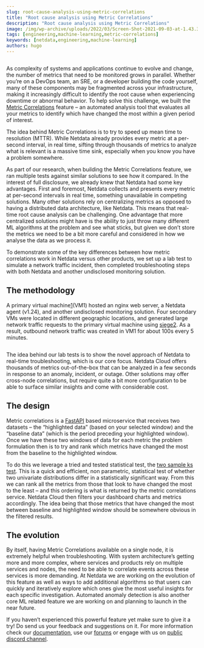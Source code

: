 ```yaml
---
slug: root-cause-analysis-using-metric-correlations
title: "Root cause analysis using Metric Correlations"
description: "Root cause analysis using Metric Correlations"
image: /img/wp-archive/uploads/2022/03/Screen-Shot-2021-09-03-at-1.43.32-PM-1.png
tags: [engineering,machine-learning,metric-correlations]
keywords: [netdata,engineering,machine-learning]
authors: hugo
---
```


<!--truncate-->

 
<figure class="wp-block-image size-large"><img src="/img/wp-archive/uploads/2022/03/Screen-Shot-2021-09-03-at-1.43.32-PM-1-1200x608.png" alt="" class="wp-image-16297"/></figure>
 

 
 As complexity of systems and applications continue to evolve and change, the number of metrics that need to be monitored grows in parallel. Whether you’re on a DevOps team, an SRE, or a developer building the code yourself, many of these components may be fragmented across your infrastructure, making it increasingly difficult to identify the root cause when experiencing downtime or abnormal behavior. To help solve this challenge, we built the <a href="https://learn.netdata.cloud/docs/cloud/insights/metric-correlations">Metric Correlations</a> feature – an automated analysis tool that evaluates all your metrics to identify which have changed the most within a given period of interest.  
 

 
 The idea behind Metric Correlations is to try to speed up mean time to resolution (MTTR). While Netdata already provides every metric at a per-second interval, in real time, sifting through thousands of metrics to analyze what is relevant is a massive time sink, especially when you know you have a problem somewhere.  
 

 
 As part of our research, when building the Metric Correlations feature, we ran multiple tests against similar solutions to see how it compared. In the interest of full disclosure, we already knew that Netdata had some key advantages. First and foremost, Netdata collects and presents every metric at per-second intervals in real time, something unavailable in competing solutions. Many other solutions rely on centralizing metrics as opposed to having a distributed data architecture, like Netdata. This means that real-time root cause analysis can be challenging. One advantage that more centralized solutions might have is the ability to just throw many different ML algorithms at the problem and see what sticks, but given we don’t store the metrics we need to be a bit more careful and considered in how we analyse the data as we process it. 
 

 
 To demonstrate some of the key differences between how metric correlations work in Netdata versus other products, we set up a lab test to simulate a network traffic incident, then completed troubleshooting steps with both Netdata and another undisclosed monitoring solution. 
 

 
 ## The methodology
 

 
 A primary virtual machine<a href="https://staging-www.netdata.cloud/?p=5840#1">1</a>(VM1) hosted an nginx web server, a Netdata agent (v1.24), and another undisclosed monitoring solution. Four secondary VMs were located in different geographic locations, and generated large network traffic requests to the primary virtual machine using <a href="https://linux.die.net/man/1/siege">siege2</a>. As a result, outbound network traffic was created in VM1 for about 100s every 5 minutes. 
 


<figure class="wp-block-image size-full"><img src="/img/wp-archive/uploads/2022/03/image1-1-980x493-2.png" alt="" class="wp-image-16299"/></figure>

 
 The idea behind our lab tests is to show the novel approach of Netdata to real-time troubleshooting, which is our core focus. Netdata Cloud offers thousands of metrics out-of-the-box that can be analyzed in a few seconds in response to an anomaly, incident, or outage. Other solutions may offer cross-node correlations, but require quite a bit more configuration to be able to surface similar insights and come with considerable cost. 
 

 
 ## The design
 

 
 Metric correlations is a <a href="https://github.com/tiangolo/fastapi">FastAPI</a> based microservice that receives two datasets – the “highlighted data” (based on your selected window) and the “baseline data” (which is the period preceding your highlighted window). Once we have these two windows of data for each metric the problem formulation then is to try and rank which metrics have changed the most from the baseline to the highlighted window.  
 

 
 To do this we leverage a tried and tested statistical test, the <a href="https://en.wikipedia.org/wiki/Kolmogorov%E2%80%93Smirnov_test#Two-sample_Kolmogorov%E2%80%93Smirnov_test">two sample ks test</a>. This is a quick and efficient, non parametric, statistical test of whether two univariate distributions differ in a statistically significant way. From this we can rank all the metrics from those that look to have changed the most to the least – and this ordering is what is returned by the metric correlations service. Netdata Cloud then filters your dashboard charts and metrics accordingly. The idea being that those metrics that have changed the most between baseline and highlighted window should be somewhere obvious in the filtered results. 
 

 
 ## The evolution
 

 
 By itself, having Metric Correlations available on a single node, it is extremely helpful when troubleshooting. With system architecture’s getting more and more complex, where services and products rely on multiple services and nodes, the need to be able to correlate events across these services is more demanding. At Netdata we are working on the evolution of this feature as well as ways to add additional algorithms so that users can quickly and iteratively explore which ones give the most useful insights for each specific investigation. Automated anomaly detection is also another core ML related feature we are working on and planning to launch in the near future. 
 

 
 If you haven’t experienced this powerful feature yet make sure to give it a try! Do send us your feedback and suggestions on it. For more information check our <a href="https://learn.netdata.cloud/docs/cloud/insights/metric-correlations">documentation</a>, use our <a href="https://community.netdata.cloud/c/support/cloud-support/15">forums</a> or engage with us on <a href="https://discord.gg/TjM6XCwC4e">public discord channel</a>. 
 